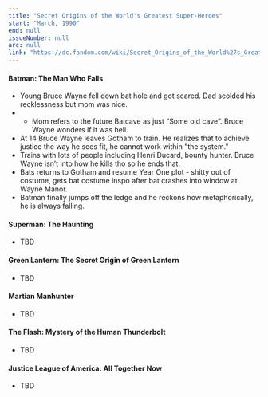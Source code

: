 ```yaml
---
title: "Secret Origins of the World's Greatest Super-Heroes"
start: "March, 1990"
end: null
issueNumber: null
arc: null
link: "https://dc.fandom.com/wiki/Secret_Origins_of_the_World%27s_Greatest_Super-Heroes"
---
```


#### Batman: The Man Who Falls

- Young Bruce Wayne fell down bat hole and got scared. Dad scolded his recklessness but mom was nice.
- - Mom refers to the future Batcave as just “Some old cave”. Bruce Wayne wonders if it was hell.
- At 14 Bruce Wayne leaves Gotham to train. He realizes that to achieve justice the way he sees fit, he cannot work within "the system."
- Trains with lots of people including Henri Ducard, bounty hunter. Bruce Wayne isn’t into how he kills tho so he ends that.
- Bats returns to Gotham and resume Year One plot - shitty out of costume, gets bat costume inspo after bat crashes into window at Wayne Manor.
- Batman finally jumps off the ledge and he reckons how metaphorically, he is always falling.

#### Superman: The Haunting

- TBD

#### Green Lantern: The Secret Origin of Green Lantern

- TBD

#### Martian Manhunter

- TBD

#### The Flash: Mystery of the Human Thunderbolt

- TBD

#### Justice League of America: All Together Now

- TBD
